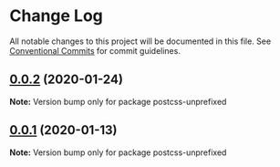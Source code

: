 # Change Log

All notable changes to this project will be documented in this file.
See [Conventional Commits](https://conventionalcommits.org) for commit guidelines.

## [0.0.2](https://github.com/laurenashpole/postcss-amplify/compare/v0.0.1...v0.0.2) (2020-01-24)

**Note:** Version bump only for package postcss-unprefixed





## [0.0.1](https://github.com/laurenashpole/postcss-amplify/compare/v0.0.1-beta.0...v0.0.1) (2020-01-13)

**Note:** Version bump only for package postcss-unprefixed
